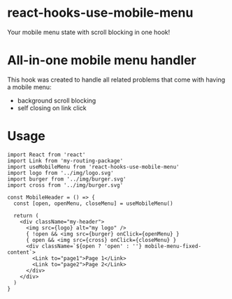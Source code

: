 # react-hooks-use-mobile-menu
Your mobile menu state with scroll blocking in one hook!

# All-in-one mobile menu handler

This hook was created to handle all related problems that come with having a mobile menu:
* background scroll blocking
* self closing on link click

# Usage

```
import React from 'react'
import Link from 'my-routing-package'
import useMobileMenu from 'react-hooks-use-mobile-menu'
import logo from '../img/logo.svg'
import burger from '../img/burger.svg'
import cross from '../img/burger.svg'

const MobileHeader = () => {
  const [open, openMenu, closeMenu] = useMobileMenu()
  
  return (
    <div className="my-header">
      <img src={logo} alt="my logo" />
      { !open && <img src={burger} onClick={openMenu} }
      { open && <img src={cross} onClick={closeMenu} }
      <div className=`${open ? 'open' : ''} mobile-menu-fixed-content`>
        <Link to="page1">Page 1</Link>
        <Link to="page2">Page 2</Link>
      </div>
    </div>
  )
}
```
